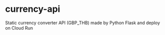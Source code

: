 # currency-api
Static currency converter API (GBP_THB) made by Python Flask and deploy on Cloud Run
